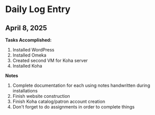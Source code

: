 # Daily Log Entry
## April 8, 2025

**Tasks Accomplished:**
1. Installed WordPress
2. Installed Omeka
3. Created second VM for Koha server
4. Installed Koha

**Notes**
1. Complete documentation for each using notes handwritten during installations
2. Finish website construction
3. Finish Koha catalog/patron account creation
4. Don't forget to do assignments in order to complete things
